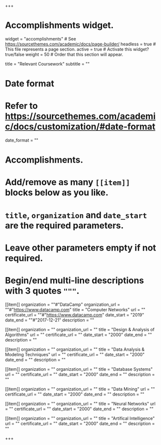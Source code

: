 +++
# Accomplishments widget.
widget = "accomplishments"  # See https://sourcethemes.com/academic/docs/page-builder/
headless = true  # This file represents a page section.
active = true  # Activate this widget? true/false
weight = 50  # Order that this section will appear.

title = "Relevant Coursework"
subtitle = ""

# Date format
#   Refer to https://sourcethemes.com/academic/docs/customization/#date-format
date_format = ""

# Accomplishments.
#   Add/remove as many `[[item]]` blocks below as you like.
#   `title`, `organization` and `date_start` are the required parameters.
#   Leave other parameters empty if not required.
#   Begin/end multi-line descriptions with 3 quotes `"""`.
  
[[item]]
  organization = ""#"DataCamp"
  organization_url = ""#"https://www.datacamp.com"
  title = "Computer Networks"
  url = ""
  certificate_url = ""#"https://www.datacamp.com"
  date_start = "2019"
  date_end = ""#"2017-12-21"
  description = ""

[[item]]
  organization = ""
  organization_url = ""
  title = "Design & Analysis of Algorithms"
  url = ""
  certificate_url = ""
  date_start = "2000"
  date_end = ""
  description = ""
 
[[item]]
  organization = ""
  organization_url = ""
  title = "Data Analysis & Modeling Techniques"
  url = ""
  certificate_url = ""
  date_start = "2000"
  date_end = ""
  description = ""

[[item]]
  organization = ""
  organization_url = ""
  title = "Database Systems"
  url = ""
  certificate_url = ""
  date_start = "2000"
  date_end = ""
  description = ""

[[item]]
  organization = ""
  organization_url = ""
  title = "Data Mining"
  url = ""
  certificate_url = ""
  date_start = "2000"
  date_end = ""
  description = ""

[[item]]
  organization = ""
  organization_url = ""
  title = "Neural Networks"
  url = ""
  certificate_url = ""
  date_start = "2000"
  date_end = ""
  description = ""

[[item]]
  organization = ""
  organization_url = ""
  title = "Artifical Intelligence"
  url = ""
  certificate_url = ""
  date_start = "2000"
  date_end = ""
  description = ""

+++
